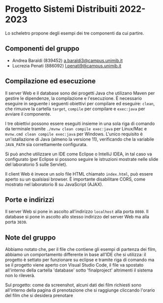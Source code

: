 # Progetto Sistemi Distribuiti 2022-2023

Lo scheletro propone degli esempi dei tre componenti da cui partire.

## Componenti del gruppo

* Andrea Baraldi (839452) <a.baraldi3@campus.unimib.it>
* Lucrezia Penati (886092) <l.penati9@campus.unimib.it>

## Compilazione ed esecuzione

Il server Web e il database sono dei progetti Java che utilizano Maven per gestire le dipendenze, la compilazione e l'esecuzione. È necessario eseguire in seguente i seguenti obiettivi per compilare ed eseguire: `clean`, che rimuove la cartella `target`, `compile` per compilare e `exec:java` per avviare il
componente.

I tre obiettivi possono essere eseguiti insieme in una sola riga di comando da terminale tramite `./mvnw clean compile exec:java` per Linux/Mac e `mvnw.cmd clean compile exec:java` per Windows. L'unico requisito è un'istallazione di Java (almeno la versione 11), verificando che la variabile `JAVA_PATH` sia correttamente configurata.

Si può anche utilizzare un IDE come Eclipse o IntelliJ IDEA, in tal caso va configurato (per Eclipse si possono seguire le istruzioni mostrate nelle slide del laboratorio 5 sulle Servlet).

Il client Web è invece un solo file HTML chiamato `index.html`, può essere aperto su un qualsiasi browser. È importante disabilitare CORS, come mostrato nel laboratorio 8 su JavaScript (AJAX).

## Porte e indirizzi

Il server Web si pone in ascolto all'indirizzo `localhost` alla porta `8080`. Il database si pone in ascolto allo stesso indirizzo del server Web ma alla porta `3030`.

## Note del gruppo

Abbiamo notato che, per il file che contiene gli esempi di partenza dei film, abbiamo un comportamento differente in base all'IDE che si utilizza: il progetto è settato per funzionare
su eclipse e tramite riga di comando ma se il progetto viene aperto con Visual Studio Code, il file va spostato all'interno della cartella 'database' sotto 'finalproject'
altrimenti il sistema non lo rileverà.

Sul progetto: come da screenshot, alcuni dati dei film richiesti sono all'interno della pagina di prenotazione che si raggiunge cliccando l'orario del film che si desidera prenotare
